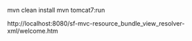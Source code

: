 mvn clean install
mvn tomcat7:run

http://localhost:8080/sf-mvc-resource_bundle_view_resolver-xml/welcome.htm

